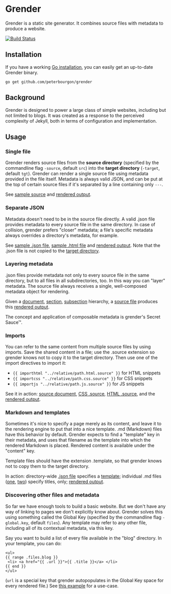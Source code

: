 # Grender

Grender is a static site generator. It combines source files with metadata to
produce a website.

[![Build Status][1]][2]

[1]: https://secure.travis-ci.org/peterbourgon/grender.png
[2]: http://www.travis-ci.org/peterbourgon/grender


## Installation

If you have a working [Go installation](http://golang.org/doc/install), you
can easily get an up-to-date Grender binary.

    go get github.com/peterbourgon/grender


## Background

Grender is designed to power a large class of simple websites, including but
not limited to blogs. It was created as a response to the perceived complexity
of Jekyll, both in terms of configuration and implementation.


## Usage

### Single file

Grender renders source files from the **source directory** (specified by the
commandline flag `-source`, default `src`) into the **target directory**
(`-target`, default `tgt`). Grender can render a single source file using
metadata provided in the file itself. Metadata is always valid JSON, and can be
put at the top of certain source files if it's separated by a line containing
only `---`.

See [sample source][01-src] and [rendered output][01-tgt].

[01-src]: http://github.com/peterbourgon/grender/blob/grender-2/examples/01-single-file/src/index.html
[01-tgt]: http://github.com/peterbourgon/grender/blob/grender-2/examples/01-single-file/tgt/index.html


### Separate JSON

Metadata doesn't need to be in the source file directly. A valid .json file
provides metadata to every source file in the same directory. In case of
collision, grender prefers "closer" metadata; a file's specific metadata always
overrides a directory's metadata, for example.

See [sample .json file][02-src-json], [sample .html file][02-src-html] and
[rendered output][02-tgt-html]. Note that the .json file is not copied to the
[target directory][02-tgt-dir].

[02-src-json]: http://github.com/peterbourgon/grender/blob/grender-2/examples/02-separate-json/src/-.json
[02-src-html]: http://github.com/peterbourgon/grender/blob/grender-2/examples/02-separate-json/src/index.html
[02-tgt-html]: http://github.com/peterbourgon/grender/blob/grender-2/examples/02-separate-json/tgt/index.html
[02-tgt-dir]: http://github.com/peterbourgon/grender/blob/grender-2/examples/02-separate-json/tgt


### Layering metadata

.json files provide metadata not only to every source file in the same
directory, but to all files in all subdirectories, too. In this way you can
"layer" metadata. The source file always receives a single, well-composed
metadata object for rendering.

Given a [document][03-src-document], [section][03-src-section],
[subsection][03-src-subsection] hierarchy, a [source file][03-src-foo] produces
this [rendered output][03-tgt].

[03-src-document]: http://github.com/peterbourgon/grender/blob/grender-2/examples/03-layering-metadata/src/-.json
[03-src-section]: http://github.com/peterbourgon/grender/blob/grender-2/examples/03-layering-metadata/src/1/-.json
[03-src-subsection]: http://github.com/peterbourgon/grender/blob/grender-2/examples/03-layering-metadata/src/1/foo/-.json
[03-src-foo]: http://github.com/peterbourgon/grender/blob/grender-2/examples/03-layering-metadata/src/1/foo/index.html
[03-tgt]: http://github.com/peterbourgon/grender/blob/grender-2/examples/03-layering-metadata/tgt/1/foo/index.html

The concept and application of composable metadata is grender's Secret Sauce™.


### Imports

You can refer to the same content from multiple source files by using imports.
Save the shared content in a file; use the .source extension so grender knows
not to copy it to the target directory. Then use one of the import directives
to import it:

* `{{ importhtml "../relative/path.html.source" }}` for HTML snippets
* `{{ importcss "../relative/path.css.source" }}` for CSS snippets
* `{{ importjs "../relative/path.js.source" }}` for JS snippets

See it in action: [source document][04-src], [CSS .source][04-css], 
[HTML .source][04-html], and the [rendered output][04-tgt].

[04-src]: http://github.com/peterbourgon/grender/blob/grender-2/examples/04-imports/src/index.html
[04-css]: http://github.com/peterbourgon/grender/blob/grender-2/examples/04-imports/src/my.css.source
[04-html]: http://github.com/peterbourgon/grender/blob/grender-2/examples/04-imports/src/my.html.source
[04-tgt]: http://github.com/peterbourgon/grender/blob/grender-2/examples/04-imports/tgt/index.html


### Markdown and templates

Sometimes it's nice to specify a page merely as its content, and leave it to
the rendering engine to put that into a nice template. .md (Markdown) files
have this behavior by default. Grender expects to find a "template" key in
their metadata, and uses that filename as the template into which the rendered
Markdown is placed. Rendered content is available under the "content" key.

Template files should have the extension .template, so that grender knows not
to copy them to the target directory.

In action: directory-wide [.json file][05-src-json] specifies a
[template][05-src-template]; individual .md files ([one][05-src-01],
[two][05-src-02]) specify titles, only; [rendered output][05-tgt].

[05-src-json]: http://github.com/peterbourgon/grender/blob/grender-2/examples/05-templates/src/-.json
[05-src-template]: http://github.com/peterbourgon/grender/blob/grender-2/examples/05-templates/src/entry.template
[05-src-01]: http://github.com/peterbourgon/grender/blob/grender-2/examples/05-templates/src/01.md
[05-src-02]: http://github.com/peterbourgon/grender/blob/grender-2/examples/05-templates/src/02.md
[05-tgt]: http://github.com/peterbourgon/grender/blob/grender-2/examples/05-templates/tgt


### Discovering other files and metadata

So far we have enough tools to build a basic website. But we don't have any way
of linking to pages we don't explicitly know about. Grender solves this using
something called the Global Key (specified by the commandline flag
`-global.key`, default `files`). Any template may refer to any other file,
including all of its contextual metadata, via this key.

Say you want to build a list of every file available in the "blog" directory.
In your template, you can do:

```
<ul>
{{ range .files.blog }}
 <li> <a href="{{ .url }}">{{ .title }}</a> </li>
{{ end }}
</ul>
```

(`url` is a special key that grender autopopulates in the Global Key space for
every rendered file.) See [this example][06] for a use-case.

[06]: http://github.com/peterbourgon/grener/blob/grender-2/examples/06-basic-blog


